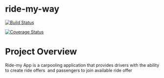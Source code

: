 # ride-my-way
[![Build Status](https://travis-ci.org/johngorithm/project-ride-my-way.svg?branch=master)](https://travis-ci.org/johngorithm/project-ride-my-way) 

[![Coverage Status](https://coveralls.io/repos/github/johngorithm/project-ride-my-way/badge.svg?branch=master)](https://coveralls.io/github/johngorithm/project-ride-my-way?branch=master)


# Project Overview  

Ride-my App is a carpooling application that provides drivers with the ability to create ride offers  and passengers  to join available ride offer
